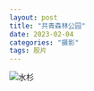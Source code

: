 ```yaml
---
layout: post
title: "共青森林公园"
date: 2023-02-04
categories: "摄影"
tags: 胶片
---
```

![水杉](https://gateway.pinata.cloud/ipfs/QmdQZUNCmyMkniqp4CHZx5dGkomy3hxmLQ6JaXNsBvuX7d?_gl=1*22a3jr*_ga*Mjg3MzE2MDI4LjE2NzU4NTk1MjA.*_ga_5RMPXG14TE*MTY3NTg1OTUyMC4xLjEuMTY3NTg2MTkwMS41MS4wLjA.)
